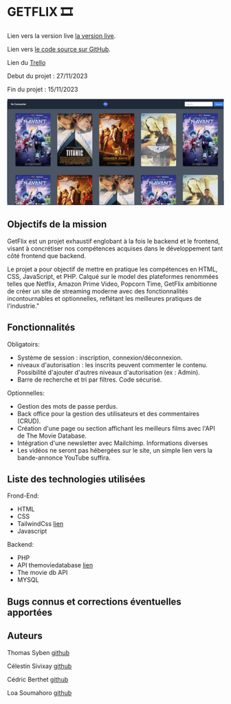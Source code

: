 # GETFLIX 🎞️

Lien vers la version live [la version live](https://playstreaming314.000webhostapp.com/index.php).

Lien vers [le code source sur GitHub](https://github.com/Yaeshin/getflixProject).

Lien du [Trello](https://trello.com/b/JsVj0voB/projet-getflix)

Debut du projet : 27/11/2023

Fin du projet : 15/11/2023


![Site image](./img/site_getflix_image.png)




## Objectifs de la mission
GetFlix est un projet exhaustif englobant à la fois le backend et le frontend, visant à concrétiser nos compétences acquises dans le développement tant côté frontend que backend.

 Le projet a pour objectif de mettre en pratique les compétences en HTML, CSS, JavaScript, et PHP. Calqué sur le model des plateformes renommées telles que Netflix, Amazon Prime Video, Popcorn Time, GetFlix ambitionne de créer un site de streaming moderne avec des fonctionnalités incontournables et optionnelles, reflétant les meilleures pratiques de l'industrie."


## Fonctionnalités

Obligatoirs: 
- Système de session : inscription, connexion/déconnexion.
-  niveaux d'autorisation : les inscrits peuvent commenter le contenu. Possibilité d'ajouter d'autres niveaux d'autorisation (ex : Admin).
- Barre de recherche et tri par filtres.
Code sécurisé.



Optionnelles:

- Gestion des mots de passe perdus.
- Back office pour la gestion des utilisateurs et des commentaires (CRUD).
- Création d'une page ou section affichant les meilleurs films avec l'API de The Movie Database.
- Intégration d'une newsletter avec Mailchimp.
Informations diverses
- Les vidéos ne seront pas hébergées sur le site, un simple lien vers la bande-annonce YouTube suffira.


## Liste des technologies utilisées

Frond-End:
- HTML
- CSS
- TailwindCss [lien](https://tailwindcss.com/) 
- Javascript

Backend:
- PHP
- API themoviedatabase [lien](https://developer.themoviedb.org/reference/intro/getting-started)
- The movie db API
- MYSQL

## Bugs connus et corrections éventuelles apportées




## Auteurs

Thomas Syben [github](https://github.com/Harbingar)

Célestin Sivixay [github](https://github.com/Yaeshin)

Cédric Berthet [github](https://github.com/cebe0210)

Loa Soumahoro [github](https://github.com/LoaGnadjouSoumahoro)

 


